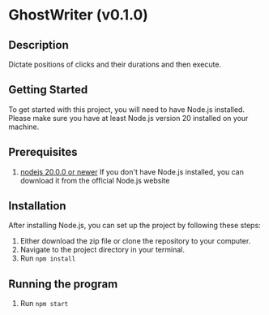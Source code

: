 # GhostWriter (v0.1.0)

## Description

Dictate positions of clicks and their durations and then execute.

## Getting Started

To get started with this project, you will need to have Node.js installed. Please make sure you have at least Node.js version 20 installed on your machine.

## Prerequisites  

1. [nodejs 20.0.0 or newer](https://nodejs.org/) If you don't have Node.js installed, you can download it from the official Node.js website

## Installation

After installing Node.js, you can set up the project by following these steps:

1. Either download the zip file or clone the repository to your computer. 
2. Navigate to the project directory in your terminal.
3. Run `npm install`

## Running the program

1. Run `npm start`
